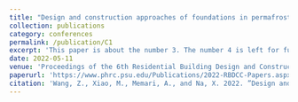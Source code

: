 ```yaml
---
title: "Design and construction approaches of foundations in permafrost with an application for a 3-D printed habitat in the Arctic"
collection: publications
category: conferences
permalink: /publication/C1
excerpt: 'This paper is about the number 3. The number 4 is left for future work.'
date: 2022-05-11
venue: 'Proceedings of the 6th Residential Building Design and Construction Conference, 2022'
paperurl: 'https://www.phrc.psu.edu/Publications/2022-RBDCC-Papers.aspx'
citation: 'Wang, Z., Xiao, M., Memari, A., and Na, X. 2022. ”Design and construction approaches of foundations in permafrost with an application for a 3-D printed habitat in the Arctic.” Proceedings of the 6th Residential Building Design and Construction Conference, 2022.'
---
```

